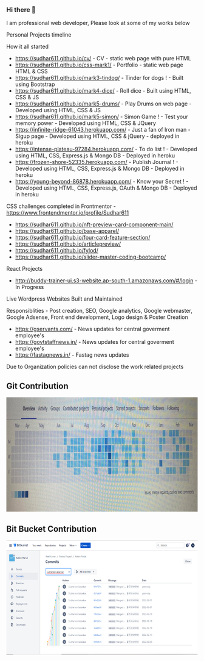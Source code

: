 ### Hi there 👋

I am professional web developer, Please look at some of my works below

Personal Projects timeline 

How it all started 

- https://sudhar611.github.io/cv/ - CV - static web page with pure HTML 
- https://sudhar611.github.io/css-mark1/ - Portfolio - static web page HTML & CSS
- https://sudhar611.github.io/mark3-tindog/ - Tinder for dogs ! - Built using Bootstrap
- https://sudhar611.github.io/mark4-dice/ - Roll dice - Built using HTML, CSS & JS
- https://sudhar611.github.io/mark5-drums/ - Play Drums on web page - Developed using HTML, CSS & JS
- https://sudhar611.github.io/mark5-simon/ - Simon Game ! - Test your memory power - Developed using HTML, CSS & JQuery
- https://infinite-ridge-61043.herokuapp.com/ - Just a fan of Iron man - Sigup page - Developed using HTML, CSS & jQuery - deployed in heroku 
- https://intense-plateau-97284.herokuapp.com/ - To do list ! - Developed using HTML, CSS, Express.js & Mongo DB - Deployed in heroku
- https://frozen-shore-52335.herokuapp.com/ - Publish Journal !  -  Developed using HTML, CSS, Express.js & Mongo DB - Deployed in heroku
- https://young-beyond-86878.herokuapp.com/ - Know your Secret ! - Developed using HTML, CSS, Express.js, OAuth & Mongo DB - Deployed in heroku

CSS challenges completed in Frontmentor - https://www.frontendmentor.io/profile/Sudhar611

- https://sudhar611.github.io/nft-preview-card-component-main/
- https://sudhar611.github.io/base-apparel/
- https://sudhar611.github.io/four-card-feature-section/
- https://sudhar611.github.io/articlepreview/
- https://sudhar611.github.io/fylod/
- https://sudhar611.github.io/slider-master-coding-bootcamp/

React Projects

- http://buddy-trainer-ui.s3-website.ap-south-1.amazonaws.com/#/login - In Progress

Live Wordpress Websites Built and Maintained

Responsiblities - Post creation, SEO, Google analytics, Google webmaster, Google Adsense, Front end development, Logo design & Poster Creation

- https://gservants.com/ - News updates for central goverment employee's
- https://govtstaffnews.in/ - News updates for central goverment employee's
- https://fastagnews.in/ - Fastag news updates 

Due to Organization policies can not disclose the work related projects

<h2>Git Contribution </h2>

<img src="./images/gitlab-contribution.jpg" width="1300px" height="300px" />

<h2>Bit Bucket Contribution</h2>

<img src="./images/bitbucket-contribution.jpg" width="1300px" height="300px" />
<!--
**Sudhar611/Sudhar611** is a ✨ _special_ ✨ repository because its `README.md` (this file) appears on your GitHub profile.

Here are some ideas to get you started:

- 🔭 I’m currently working on ...
- 🌱 I’m currently learning ...
- 👯 I’m looking to collaborate on ...
- 🤔 I’m looking for help with ...
- 💬 Ask me about ...
- 📫 How to reach me: ...
- 😄 Pronouns: ...
- ⚡ Fun fact: ...
-->
